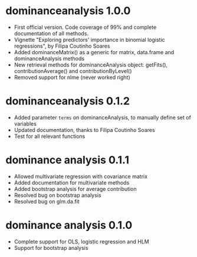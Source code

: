 # dominanceanalysis 1.0.0

- First official version. Code coverage of 99% and complete documentation of all methods.
- Vignette "Exploring predictors' importance in binomial logistic regressions", by Filipa Coutinho Soares
- Added dominanceMatrix() as a generic for matrix, data.frame and dominanceAnalysis methods
- New retrieval methods for dominanceAnalysis object: getFits(), contributionAverage() and contributionByLevel()
- Removed support for nlme (never worked right)

# dominanceanalysis 0.1.2

- Added parameter `terms` on dominanceAnalysis, to manually define set of variables
- Updated documentation, thanks to Filipa Coutinho Soares
- Test for all relevant functions

# dominance analysis 0.1.1

- Allowed multivariate regression with covariance matrix
- Added documentation for multivariate methods
- Added bootstrap analysis for average contribution
- Resolved bug on bootstrap analysis
- Resolved bug on glm.da.fit

# dominance analysis 0.1.0

- Complete support for OLS, logistic regression and HLM  
- Support for bootstrap analysis